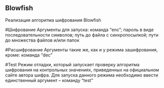 ## Blowfish
Реализация алгоритма шифрования Blowfish

#Шифрование
Аргументы для запуска: команда “enc”; пароль в виде последовательности символов; путь до файла с синхропосылкой; пути до множества файлов и/или папок

#Расшифрование
Аргументы такие же, как и у режима зашифрования, кроме: команда “dec”

#Test
Режим отладки, который запускает проверку алгоритма шифрования на контрольных значениях, приведенных на официальном сайте автора шифра. Для запуска данного режима необходимо ввести единственный аргумент – команду “test”
